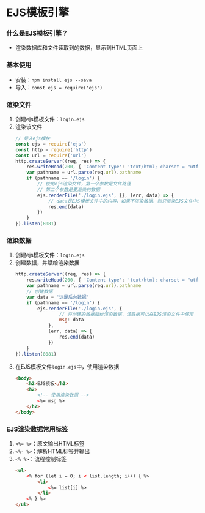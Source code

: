 # EJS模板引擎

### 什么是EJS模板引擎？
- 渲染数据库和文件读取到的数据，显示到HTML页面上

### 基本使用
- 安装：``npm install ejs --sava``
- 导入：``const ejs = require('ejs')``

### 渲染文件
1.  创建ejs模板文件：``login.ejs``
2.  渲染该文件
    ```js
    // 导入ejs模块
    const ejs = require('ejs')
    const http = require('http')
    const url = require('url')
    http.createServer((req, res) => {
        res.writeHead(200, { 'Content-type': 'text/html; charset = "utf-8"' });
        var pathname = url.parse(req.url).pathname
        if (pathname == '/login') {
            // 使用ejs渲染文件，第一个参数是文件路径
            // 第二个参数是要渲染的数据
            ejs.renderFile('./login.ejs', {}, (err, data) => {
                // data是EJS模板文件中的内容，如果不渲染数据，则只渲染EJS文件中的内容
                res.end(data)
            })
        }
    }).listen(8081)

### 渲染数据
1.  创建ejs模板文件：``login.ejs``
2.  创建数据，并赋给渲染数据
    ```js
    http.createServer((req, res) => {
        res.writeHead(200, { 'Content-type': 'text/html; charset = "utf-8"' });
        var pathname = url.parse(req.url).pathname
        // 创建数据
        var data = '这是后台数据'
        if (pathname == '/login') {
            ejs.renderFile('./login.ejs', {
                    // 将创建的数据赋给渲染数据，该数据可以在EJS渲染文件中使用
                    msg: data
                },
                (err, data) => {
                    res.end(data)
                })
        }
    }).listen(8081)
3.  在EJS模板文件``login.ejs``中，使用渲染数据
    ```html
    <body>
        <h2>EJS模板</h2>
        <h2>
            <!-- 使用渲染数据 -->
            <%= msg %>
        </h2>
    </body>

### EJS渲染数据常用标签
1.  ``<%= %>``：原文输出HTML标签
2.  ``<%- %>``：解析HTML标签并输出
3.  ``<% %>``：流程控制标签
    ```html
    <ul>
        <% for (let i = 0; i < list.length; i++) { %>
            <li>
                <%= list[i] %>
            </li>
        <% } %>
    </ul>

### 